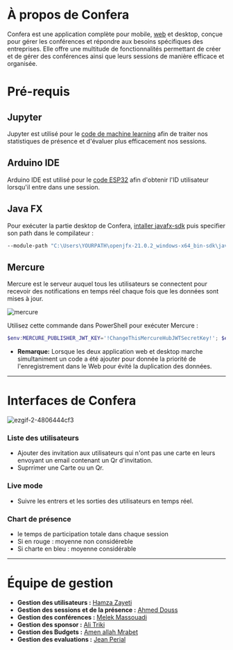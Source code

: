 # À propos de Confera

Confera est une application complète pour mobile, [web](https://github.com/ahmeddouss/conferaWeb) et desktop, conçue pour gérer les conférences et répondre aux besoins spécifiques des entreprises. Elle offre une multitude de fonctionnalités permettant de créer et de gérer des conférences ainsi que leurs sessions de manière efficace et organisée.

# Pré-requis

## Jupyter

Jupyter est utilisé pour le [code de machine learning](machine_learning-stat.ipynb) afin de traiter nos statistiques de présence et d'évaluer plus efficacement nos sessions.


## Arduino IDE

Arduino IDE est utilisé pour le [code ESP32](esp32) afin d'obtenir l'ID utilisateur lorsqu'il entre dans une session.

## Java FX

Pour exécuter la partie desktop de Confera, [intaller javafx-sdk](https://www.oracle.com/java/technologies/install-javafx-sdk.html) puis specifier son path dans le compilateur :

```sh
--module-path "C:\Users\YOURPATH\openjfx-21.0.2_windows-x64_bin-sdk\javafx-sdk-21.0.2\lib" --add-modules javafx.controls,javafx.fxml```

```

## Mercure

Mercure est le serveur auquel tous les utilisateurs se connectent pour recevoir des notifications en temps réel chaque fois que les données sont mises à jour.

![mercure](https://github.com/ahmeddouss/conferaWeb/assets/118319834/32ea5b68-0406-4714-a397-0deb74559bc2)



Utilisez cette commande dans PowerShell pour exécuter Mercure :

```powershell
$env:MERCURE_PUBLISHER_JWT_KEY='!ChangeThisMercureHubJWTSecretKey!'; $env:MERCURE_SUBSCRIBER_JWT_KEY='!ChangeThisMercureHubJWTSecretKey!'; .\mercure.exe run --config Caddyfile.dev
```
- **Remarque:** Lorsque les deux application web et desktop marche simultaniment un code a été ajouter pour donnée la priorité de l'enregistrement dans le Web pour évité la duplication des données.

---
# Interfaces de Confera

![ezgif-2-4806444cf3](https://github.com/LukaTN/PIDEV3A29/assets/118319834/9dfb119e-d520-4a42-8f42-ee6a92074f8d)

### Liste des utilisateurs
- Ajouter des invitation aux utilisateurs qui n'ont pas une carte en leurs envoyant un email contenant un Qr d'invitation.
- Suprrimer une Carte ou un Qr.

### Live mode
- Suivre les entrers et les sorties des utilisateurs en temps réel.

### Chart de présence
- le temps de participation totale dans chaque session
- Si en rouge : moyenne non considéreble
- Si charte en bleu : moyenne considérable

---

# Équipe de gestion

- **Gestion des utilisateurs :** [Hamza Zayeti](https://github.com/zayatihamza)
- **Gestion des sessions et de la présence :** [Ahmed Douss](https://github.com/ahmeddouss)
- **Gestion des conférences :** [Melek Massouadi](https://github.com/LukaTN) 
- **Gestion des sponsor :** [Ali Triki](https://github.com/Alilovez)
- **Gestion des Budgets :** [Amen allah Mrabet](https://github.com/AmenAllahMrabet)
- **Gestion des evaluations :** [Jean Perial](https://github.com/AmenAllahMrabet)
